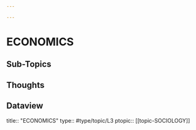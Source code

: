 ```yaml
---

---
```

# ECONOMICS
## Sub-Topics


## Thoughts


## Dataview
title:: "ECONOMICS"
type:: #type/topic/L3
ptopic:: [[topic-SOCIOLOGY]]